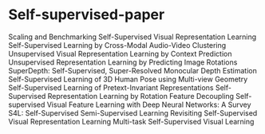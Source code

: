 # Self-supervised-paper
Scaling and Benchmarking Self-Supervised Visual Representation Learning  
Self-Supervised Learning by Cross-Modal Audio-Video Clustering  
Unsupervised Visual Representation Learning by Context Prediction  
Unsupervised Representation Learning by Predicting Image Rotations
SuperDepth: Self-Supervised, Super-Resolved Monocular Depth Estimation
Self-Supervised Learning of 3D Human Pose using Multi-view Geometry
Self-Supervised Learning of Pretext-Invariant Representations
Self-Supervised Representation Learning by Rotation Feature Decoupling
Self-supervised Visual Feature Learning with Deep Neural Networks: A Survey
S4L: Self-Supervised Semi-Supervised Learning
Revisiting Self-Supervised Visual Representation Learning
Multi-task Self-Supervised Visual Learning
